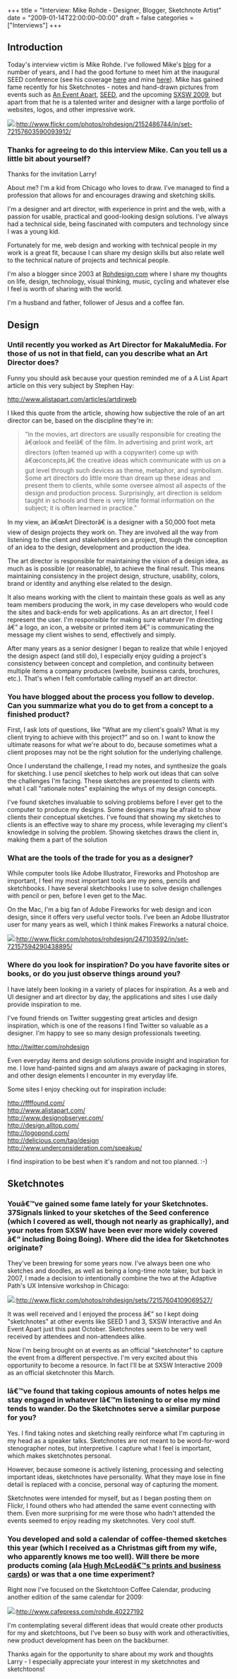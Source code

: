 +++
title = "Interview: Mike Rohde - Designer, Blogger, Sketchnote Artist"
date = "2009-01-14T22:00:00-00:00"
draft = false
categories = ["Interviews"]
+++

Introduction
------------

Today's interview victim is Mike Rohde. I've followed Mike's
[blog](http://rohdesign.com) for a number of years, and I had the good
fortune to meet him at the inaugural SEED conference (see his coverage
[here](http://www.rohdesign.com/weblog/archives/002389.html) and mine
[here](http://larrywright.me/blog/articles/167-seed-conference-recap)).
Mike has gained fame recently for his Sketchnotes - notes and hand-drawn
pictures from events such as [An Event Apart](http://aneventapart.com),
[SEED](http://seedconference.com), and the upcoming [SXSW
2009](http://sxsw.com/), but apart from that he is a talented writer and
designer with a large portfolio of websites, logos, and other impressive
work.

![](>http://farm3.static.flickr.com/2120/2152486744_52e9977298_o.jpg):http://www.flickr.com/photos/rohdesign/2152486744/in/set-72157603590093912/

### Thanks for agreeing to do this interview Mike. Can you tell us a little bit about yourself?

Thanks for the invitation Larry!

About me? I'm a kid from Chicago who loves to draw. I've managed to find
a profession that allows for and encourages drawing and sketching
skills.

I'm a designer and art director, with experience in print and the web,
with a passion for usable, practical and good-looking design solutions.
I've always had a technical side, being fascinated with computers and
technology since I was a young kid.

Fortunately for me, web design and working with technical people in my
work is a great fit, because I can share my design skills but also
relate well to the technical nature of projects and technical people.

I'm also a blogger since 2003 at
[Rohdesign.com](http://www.rohdesign.com) where I share my thoughts on
life, design, technology, visual thinking, music, cycling and whatever
else I feel is worth of sharing with the world.

I'm a husband and father, follower of Jesus and a coffee fan.

Design
------

### Until recently you worked as Art Director for MakaluMedia. For those of us not in that field, can you describe what an Art Director does?

Funny you should ask because your question reminded me of a A List Apart
article on this very subject by Stephen Hay:

<http://www.alistapart.com/articles/artdirweb>

I liked this quote from the article, showing how subjective the role of
an art director can be, based on the discipline they're in:

> "In the movies, art directors are usually responsible for creating the
> â€œlook and feelâ€ of the film. In advertising and print work, art
> directors (often teamed up with a copywriter) come up with
> â€œconcepts,â€ the creative ideas which communicate with us on a gut
> level through such devices as theme, metaphor, and symbolism. Some art
> directors do little more than dream up these ideas and present them to
> clients, while some oversee almost all aspects of the design and
> production process. Surprisingly, art direction is seldom taught in
> schools and there is very little formal information on the subject; it
> is often learned in practice."

In my view, an â€œArt Directorâ€ is a designer with a 50,000 foot meta
view of design projects they work on. They are involved all the way from
listening to the client and stakeholders on a project, through the
conception of an idea to the design, development and production the
idea.

The art director is responsible for maintaining the vision of a design
idea, as much as is possible (or reasonable), to achieve the final
result. This means maintaining consistency in the project design,
structure, usability, colors, brand or identity and anything else
related to the design.

It also means working with the client to maintain these goals as well as
any team members producing the work, in my case developers who would
code the sites and back-ends for web applications. As an art director, I
feel I represent the user. I'm responsible for making sure whatever I'm
directing â€” a logo, an icon, a website or printed item â€” is
communicating the message my client wishes to send, effectively and
simply.

After many years as a senior designer I began to realize that while I
enjoyed the design aspect (and still do), I especially enjoy guiding a
project's consistency between concept and completion, and continuity
between multiple items a company produces (website, business cards,
brochures, etc.). That's when I felt comfortable calling myself an art
director.

### You have blogged about the process you follow to develop. Can you summarize what you do to get from a concept to a finished product?

First, I ask lots of questions, like "What are my client's goals? What
is my client trying to achieve with this project?" and so on. I want to
know the ultimate reasons for what we're about to do, because sometimes
what a client proposes may not be the right solution for the underlying
challenge.

Once I understand the challenge, I read my notes, and synthesize the
goals for sketching. I use pencil sketches to help work out ideas that
can solve the challenges I'm facing. These sketches are presented to
clients with what I call "rationale notes" explaining the whys of my
design concepts.

I've found sketches invaluable to solving problems before I ever get to
the computer to produce my designs. Some designers may be afraid to show
clients their conceptual sketches. I've found that showing my sketches
to clients is an effective way to share my process, while leveraging my
client's knowledge in solving the problem. Showing sketches draws the
client in, making them a part of the solution

### What are the tools of the trade for you as a designer?

While computer tools like Adobe Illustrator, Fireworks and Photoshop are
important, I feel my most important tools are my pens, pencils and
sketchbooks. I have several sketchbooks I use to solve design challenges
with pencil or pen, before I even get to the Mac.

On the Mac, I'm a big fan of Adobe Fireworks for web design and icon
design, since it offers very useful vector tools. I've been an Adobe
Illustrator user for many years as well, which I think makes Fireworks a
natural choice.

![](http://farm1.static.flickr.com/94/247103592_86c010345e.jpg):http://www.flickr.com/photos/rohdesign/247103592/in/set-72157594290438895/

### Where do you look for inspiration? Do you have favorite sites or books, or do you just observe things around you?

I have lately been looking in a variety of places for inspiration. As a
web and UI designer and art director by day, the applications and sites
I use daily provide inspiration to me.

I've found friends on Twitter suggesting great articles and design
inspiration, which is one of the reasons I find Twitter so valuable as a
designer. I'm happy to see so many design professionals tweeting.

<http://twitter.com/rohdesign>

Even everyday items and design solutions provide insight and inspiration
for me. I love hand-painted signs and am always aware of packaging in
stores, and other design elements I encounter in my everyday life.

Some sites I enjoy checking out for inspiration include:

<http://ffffound.com/>\
<http://www.alistapart.com/>\
<http://www.designobserver.com/>\
<http://design.alltop.com/>\
<http://logopond.com/>\
<http://delicious.com/tag/design>\
<http://www.underconsideration.com/speakup/>

I find inspiration to be best when it's random and not too planned. :-)

Sketchnotes
-----------

### Youâ€™ve gained some fame lately for your Sketchnotes. 37Signals linked to your sketches of the Seed conference (which I covered as well, though not nearly as graphically), and your notes from SXSW have been ever more widely covered â€“ including Boing Boing). Where did the idea for Sketchnotes originate?

They've been brewing for some years now. I've always been one who
sketches and doodles, as well as being a long-time note taker, but back
in 2007, I made a decision to intentionally combine the two at the
Adaptive Path's UX Intensive workshop in Chicago:

![](>http://farm3.static.flickr.com/2055/2331935834_7c8183989b.jpg):http://www.flickr.com/photos/rohdesign/sets/72157604109069527/

It was well received and I enjoyed the process â€” so I kept doing
"sketchnotes" at other events like SEED 1 and 3, SXSW Interactive and An
Event Apart just this past October. Sketchnotes seem to be very well
received by attendees and non-attendees alike.

Now I'm being brought on at events as an official "sketchnoter" to
capture the event from a different perspective. I'm very excited about
this opportunity to become a resource. In fact I'll be at SXSW
Interactive 2009 as an official sketchnoter this March.

### Iâ€™ve found that taking copious amounts of notes helps me stay engaged in whatever Iâ€™m listening to or else my mind tends to wander. Do the Sketchnotes serve a similar purpose for you?

Yes. I find taking notes and sketching really reinforce what I'm
capturing in my head as a speaker talks. Sketchnotes are not meant to be
word-for-word stenographer notes, but interpretive. I capture what I
feel is important, which makes sketchnotes personal.

However, because someone is actively listening, processing and selecting
important ideas, sketchnotes have personality. What they maye lose in
fine detail is replaced with a concise, personal way of capturing the
moment.

Sketchnotes were intended for myself, but as I began posting them on
Flickr, I found others who had attended the same event connecting with
them. Even more surprising for me were those who hadn't attended the
events seemed to enjoy reading my sketchnotes. Very cool stuff.

### You developed and sold a calendar of coffee-themed sketches this year (which I received as a Christmas gift from my wife, who apparently knows me too well). Will there be more products coming (ala [Hugh McLeodâ€™s prints and business cards](http://gapingvoid.com)) or was that a one time experiment?

Right now I've focused on the Sketchtoon Coffee Calendar, producing
another edition of the same calendar for 2009:

![](http://farm4.static.flickr.com/3072/3002004296_8e1c455d4e_m.jpg):http://www.cafepress.com/rohde.40227192

I'm contemplating several different ideas that would create other
products for my and sketchtoons, but I've been so busy with work and
otheractivities, new product development has been on the backburner.

Thanks again for the opportunity to share about my work and thoughts
Larry - I especially appreciate your interest in my sketchnotes and
sketchtoons!

